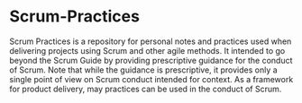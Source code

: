 # Scrum-Practices
Scrum Practices is a repository for personal notes and practices used when delivering projects using Scrum and other agile methods. It intended to go beyond the Scrum Guide by providing prescriptive guidance for the conduct of Scrum. Note that while the guidance is prescriptive, it provides only a single point of view on Scrum conduct intended for context. As a framework for product delivery, may practices can be used in the conduct of Scrum.
